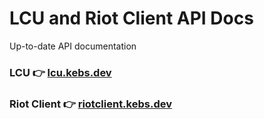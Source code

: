 # LCU and Riot Client API Docs

Up-to-date API documentation

### LCU 👉 [lcu.kebs.dev](https://lcu.kebs.dev)

### Riot Client 👉 [riotclient.kebs.dev](https://riotclient.kebs.dev)
